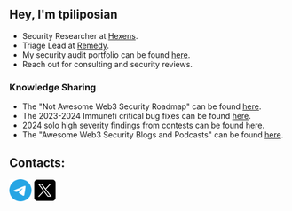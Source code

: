 ## Hey, I'm tpiliposian


- Security Researcher at [Hexens](https://hexens.io/).
- Triage Lead at [Remedy](https://r.xyz/).
- My security audit portfolio can be found [here](https://github.com/tpiliposian/audits/tree/main).
- Reach out for consulting and security reviews.

### Knowledge Sharing

- The "Not Awesome Web3 Security Roadmap" can be found [here](https://github.com/tpiliposian/not-awesome-web3-security-roadmap).
- The 2023-2024 Immunefi critical bug fixes can be found [here](https://github.com/tpiliposian/Immunefi-bugfixes).
- 2024 solo high severity findings from contests can be found [here](https://github.com/tpiliposian/solo-highs-from-contests).
- The "Awesome Web3 Security Blogs and Podcasts" can be found [here](https://github.com/tpiliposian/awesome-web3sec-blogs-and-podcasts).

<h2 align="left">Contacts:</h2>
<p align="left">
  <a href="https://t.me/tpiliposian" target="_blank"><img src="https://github.com/tpiliposian/logo/blob/main/telegram-color.svg" alt="Telegram" height="40" width="40" /></a>
  <a href="https://twitter.com/tpiliposian" target="_blank"><img src="https://github.com/tpiliposian/logo/blob/main/New-Twitter-Logo.png" alt="Twitter" height="40" width="40" /></a>
  </a>
</p>

